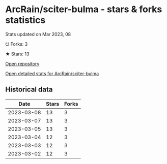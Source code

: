 # ArcRain/sciter-bulma - stars & forks statistics

Stats updated on Mar 2023, 08

☋ Forks: 3

★ Stars: 13

[Open repository](https://github.com/ArcRain/sciter-bulma)

[Open detailed stats for ArcRain/sciter-bulma](https://reviewgithub.com/rep/ArcRain/sciter-bulma)

## Historical data
| Date | Stars | Forks |
|------|-------|-------|
| 2023-03-08 | 13 | 3 | 
| 2023-03-07 | 13 | 3 | 
| 2023-03-05 | 13 | 3 | 
| 2023-03-04 | 12 | 3 | 
| 2023-03-03 | 12 | 3 | 
| 2023-03-02 | 12 | 3 | 

